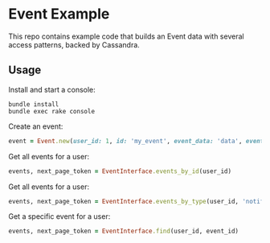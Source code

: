 # Event Example

This repo contains example code that builds an Event data with several access patterns,
backed by Cassandra.

## Usage

Install and start a console:

```
bundle install
bundle exec rake console
```

Create an event:

```ruby
event = Event.new(user_id: 1, id: 'my_event', event_data: 'data', event_type: 'notification')
```

Get all events for a user:

```ruby
events, next_page_token = EventInterface.events_by_id(user_id)
```

Get all events for a user:

```ruby
events, next_page_token = EventInterface.events_by_type(user_id, 'notification')
```

Get a specific event for a user:

```ruby
events, next_page_token = EventInterface.find(user_id, event_id)
```
